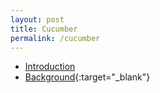 ```yaml
---
layout: post
title: Cucumber
permalink: /cucumber
---
```


- [Introduction](/cucumber/introduction)
- [Background](https://www.toolsqa.com/cucumber/background-in-cucumber/){:target="_blank"}
